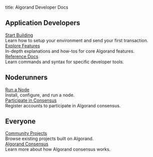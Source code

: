 title: Algorand Developer Docs

## Application Developers

<div class="homepage-cards">
  <div class="homepage-card">
    <span class="rocket-icon"></span>
    <a href="./getting-started/setup/" class="card-title">Start Building</a>
    <div class="card-description">
    Learn how to setup your environment and send your first transaction.
    </div>
  </div>
  <div class="homepage-card">
    <span class="checklist-icon"></span>
    <a href="./feature-guides/accounts/" class="card-title">Explore Features</a>
    <div class="card-description">
    In-depth explanations and how-tos for core Algorand features.
    </div>
  </div>
  <div class="homepage-card">
    <span class="folder-file-icon"></span>
    <a href="./reference-docs/goal/goal/" class="card-title">Reference Docs</a>
    <div class="card-description">
    Learn commands and syntax for specific developer tools.
    </div>
  </div>
</div>

## Noderunners

<div class="homepage-cards">
  <div class="homepage-card">
    <span class="server-icon"></span>
    <a href="./network-participation/run-a-node/types/" class="card-title">Run a Node</a>
    <div class="card-description">
    Install, configure, and run a node.
    </div>
  </div>
  <div class="homepage-card">
    <span class="multiple-users-network-icon"></span>
    <a href="./network-participation/participate-in-consensus/overview/" class="card-title">Participate in Consensus</a>
    <div class="card-description">
    Register accounts to participate in Algorand consensus.
    </div>
  </div>
</div>

## Everyone

<div class="homepage-cards">
  <div class="homepage-card">
    <span class="community-icon"></span>
    <a href="./community/" class="card-title">Community Projects</a>
    <div class="card-description">
    Browse existing projects built on Algorand.
    </div>
  </div>
  <div class="homepage-card">
    <span class="study-owl-icon"></span>
    <a href="./algorand_consensus/" class="card-title">Algorand Consensus</a>
    <div class="card-description">
    Learn more about how Algorand consensus works.
    </div>
  </div>
</div>